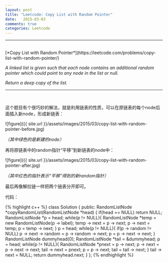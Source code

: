 ```yaml
---
layout: post
title: "Leetcode: Copy List with Random Pointer"
date:   2015-03-03
comments: true
categories: Leetcode
---
```


***
<br />
[*Copy List with Random Pointer*](https://leetcode.com/problems/copy-list-with-random-pointer/)

*A linked list is given such that each node contains an additional random pointer which could point to any node in the list or null.*

*Return a deep copy of the list.*

***
<br />

这个题目有个很巧妙的解法，就是利用链表的性质，可以在原链表的每个node后面插入新node，形成新链表：

![figure]({{ site.url }}/assets/images/2015/03/copy-list-with-random-pointer-before.jpg)

*（其中绿色的是新建的node）*

再将原链表中的random指针“平移”到新链表的node中：

![figure]({{ site.url }}/assets/images/2015/03/copy-list-with-random-pointer-after.jpg)

*（其中红色的指针表示“平移”得到的新random指针）*

最后再像解拉链一样把两个链表分开即可。

代码：

{% highlight c++ %}
class Solution {
public:
    RandomListNode *copyRandomList(RandomListNode *head) {
        if(head == NULL) return NULL;
        RandomListNode *p = head;
        while(p != NULL){
            RandomListNode *temp = new RandomListNode(p -> label);
            temp -> next = p -> next;
            p -> next = temp;
            p = temp -> next;
        }
        p = head;
        while(p != NULL){
            if(p -> random != NULL) p -> next -> random = p -> random -> next;
            p = p -> next -> next;
        }
        RandomListNode dummyhead(0);
        RandomListNode *tail = &dummyhead;
        p = head;
        while(p != NULL){
            RandomListNode *pnext = p -> next;
            p -> next = p -> next -> next;
            tail -> next = pnext;
            p = p -> next;
            tail = tail -> next;
        }
        tail -> next = NULL;
        return dummyhead.next;
    }
};
{% endhighlight %}

